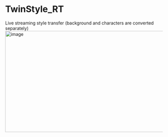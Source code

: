 # TwinStyle_RT
Live streaming style transfer (background and characters are converted separately)
<img width="860" height="325" alt="image" src="https://github.com/user-attachments/assets/b153f151-84c2-42b5-889f-ac0022fc0a93" />
